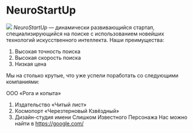 # NeuroStartUp
![](https://netology-code.github.io/git-homeworks/introduction/assets/logo.png)
*NeuroStartUp* — динамически развивающийся стартап, специализирующийся на поиске с использованием новейших технологий искусственного интеллекта.
Наши преимущества:
1. Высокая точность поиска
2. Высокая скорость поиска
3. Низкая цена

Мы на столько крутые, что уже успели поработать со следующими компаниями:

ООО «Рога и копыта»
1. Издательство «Читый лист»
2. Космопорт «Черезтерновый Кзвёздный»
3. Дизайн-студия имени Слишком Известного Персонажа
 Нас можно найти в https://google.com/